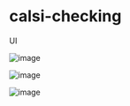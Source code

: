 # calsi-checking
UI

![image](https://github.com/Divyamogaveera/calsi-checking/assets/85350201/00893783-b61d-46b2-ae12-ead3179943d8)

![image](https://github.com/Divyamogaveera/calsi-checking/assets/85350201/75958e4e-8627-48ba-8b4b-bfb67d4cc052)

![image](https://github.com/Divyamogaveera/calsi-checking/assets/85350201/ecc4d96a-a208-4099-89cc-8d2e4c9b17ae)

